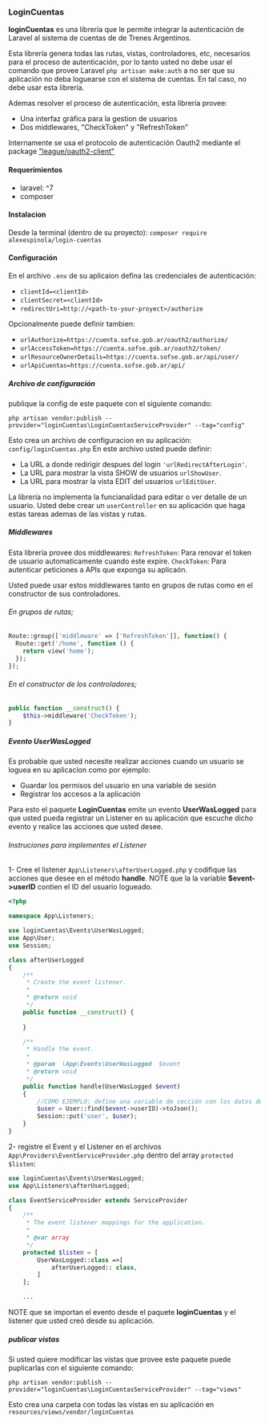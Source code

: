 ### LoginCuentas
<b>loginCuentas</b> es una librería que le permite integrar la autenticación de Laravel al sistema de cuentas de de Trenes Argentinos.

Esta librería genera todas las rutas, vistas, controladores, etc, necesarios para el proceso de autenticación, por lo tanto usted no debe usar el comando que provee Laravel `php artisan make:auth` a no ser que su aplicación no deba loguearse con el sistema de cuentas. En tal caso, no debe usar esta librería.

Ademas resolver el proceso de autenticación, esta librería provee:
- Una interfaz gráfica para la gestion de usuarios
- Dos middlewares, "CheckToken" y "RefreshToken"  

Internamente se usa el protocolo de autenticación Oauth2 mediante el package ["league/oauth2-client"](https://packagist.org/packages/league/oauth2-client) 

#### Requerimientos
- laravel: ^7
- composer 

#### Instalacion

Desde la terminal (dentro de su proyecto): 
`composer require alexespinola/login-cuentas`

#### Configuración

En el archivo  `.env` de su aplicaion defina las credenciales de autenticación:

- `clientId=<clientId>`
- `clientSecret=<clientId>` 
- `redirectUri=http://<path-to-your-proyect>/authorize`

Opcionalmente puede definir tambien:
- `urlAuthorize=https://cuenta.sofse.gob.ar/oauth2/authorize/`
- `urlAccessToken=https://cuenta.sofse.gob.ar/oauth2/token/`
- `urlResourceOwnerDetails=https://cuenta.sofse.gob.ar/api/user/`
- `urlApiCuentas=https://cuenta.sofse.gob.ar/api/`

##### Archivo de configuración
publique la config de este paquete con el siguiente comando:

`php artisan vendor:publish --provider="loginCuentas\LoginCuentasServiceProvider" --tag="config"`

Esto crea un archivo de configuracion en su aplicación: `config/loginCuentas.php`
En este archivo usted puede definir:
- La URL a donde redirigir despues del login `'urlRedirectAfterLogin'`.
- La URL para mostrar la vista SHOW de usuarios `urlShowUser`.
- La URL para mostrar la vista EDIT del usuarios `urlEditUser`.

La librería no implementa la funcianalidad para editar o ver detalle de un usuario. Usted debe crear un `userController` en su aplicación que haga estas tareas ademas de las vistas y rutas.

##### Middlewares
Esta librería provee dos middlewares:
 `RefreshToken`: Para renovar el token de usuario automaticamente cuando este expire.
 `CheckToken`: Para autenticar peticiones a APIs que exponga su aplicaón.

Usted puede usar estos middlewares tanto en grupos de rutas como en el constructor de sus controladores.

###### En grupos de rutas;
```php
Route::group(['middleware' => ['RefreshToken']], function() {
  Route::get('/home', function () {
    return view('home');
  });
});
```


###### En el constructor de los controladores;
```php
public function __construct() {
    $this->middleware('CheckToken');
}
```

##### Evento UserWasLogged 
Es probable que usted necesite realizar acciones cuando un usuario se loguea en su aplicacíon como por ejemplo:
  - Guardar los permisos del usuario en una variable de sesión
  - Registrar los accesos a la aplicación

Para esto el paquete <b>LoginCuentas</b> emite un evento <b>UserWasLogged</b> para que usted pueda registrar un Listener en su aplicación que escuche dicho evento y realice las acciones que usted desee. 

###### Instruciones para implementes el Listener

1- Cree el listener  `App\Listeners\afterUserLogged.php` y codifique las acciones que desee en el método <b>handle</b>. 
NOTE que la la variable <b>$event->userID</b> contien el ID del usuario logueado.

```php
<?php

namespace App\Listeners;

use loginCuentas\Events\UserWasLogged;
use App\User;
use Session;

class afterUserLogged
{
    /**
     * Create the event listener.
     *
     * @return void
     */
    public function __construct() {
      
    }

    /**
     * Handle the event.
     *
     * @param  \App\Events\UserWasLogged  $event
     * @return void
     */
    public function handle(UserWasLogged $event)
    {
        //COMO EJEMPLO: define una variable de sección con los datos del usuario
        $user = User::find($event->userID)->toJson();
        Session::put('user', $user);
    }
}
```

2- registre el Event y el Listener en el archivos `App\Providers\EventServiceProvider.php` dentro del array `protected $listen`:

```php
use loginCuentas\Events\UserWasLogged;
use App\Listeners\afterUserLogged;

class EventServiceProvider extends ServiceProvider
{
    /**
     * The event listener mappings for the application.
     *
     * @var array
     */
    protected $listen = [
        UserWasLogged::class =>[
            afterUserLogged:: class,
        ]
    ];

    ...
```

NOTE que se importan el evento desde el paquete <b>loginCuentas</b> y el listener que usted creó desde su aplicación. 

##### publicar vistas
Si usted quiere modificar las vistas que provee este paquete puede puplicarlas con el siguiente comando: 

`php artisan vendor:publish --provider="loginCuentas\LoginCuentasServiceProvider" --tag="views"`

Esto crea una carpeta con todas las vistas en su aplicación en `resources/views/vendor/loginCuentas`

